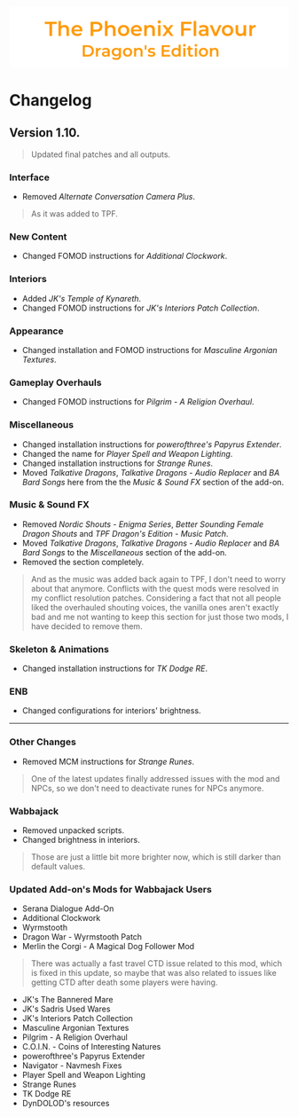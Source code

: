 ![image](images/Banner.png)

# Changelog

## Version 1.10.

> Updated final patches and all outputs.

### Interface

* Removed _Alternate Conversation Camera Plus_.
> As it was added to TPF.

### New Content

* Changed FOMOD instructions for _Additional Clockwork_.

### Interiors

* Added _JK's Temple of Kynareth_.
* Changed FOMOD instructions for _JK's Interiors Patch Collection_.

### Appearance

* Changed installation and FOMOD instructions for _Masculine Argonian Textures_.

### Gameplay Overhauls

* Changed FOMOD instructions for _Pilgrim - A Religion Overhaul_.

### Miscellaneous

* Changed installation instructions for _powerofthree's Papyrus Extender_.
* Changed the name for _Player Spell and Weapon Lighting_.
* Changed installation instructions for _Strange Runes_.
* Moved _Talkative Dragons_, _Talkative Dragons - Audio Replacer_ and _BA Bard Songs_ here from the the _Music & Sound FX_ section of the add-on.

### Music & Sound FX

* Removed _Nordic Shouts - Enigma Series_, _Better Sounding Female Dragon Shouts_ and _TPF Dragon's Edition - Music Patch_.
* Moved _Talkative Dragons_, _Talkative Dragons - Audio Replacer_ and _BA Bard Songs_ to the _Miscellaneous_ section of the add-on.
* Removed the section completely.
> And as the music was added back again to TPF, I don't need to worry about that anymore. 
Conflicts with the quest mods were resolved in my conflict resolution patches. Considering a fact that not all people liked the overhauled shouting voices, the vanilla ones aren't exactly bad and me not wanting to keep this section for just those two mods, I have decided to remove them.

### Skeleton & Animations

* Changed installation instructions for _TK Dodge RE_.

### ENB

* Changed configurations for interiors' brightness.

---

### Other Changes

* Removed MCM instructions for _Strange Runes_.
> One of the latest updates finally addressed issues with the mod and NPCs, so we don't need to deactivate runes for NPCs anymore.

### Wabbajack

* Removed unpacked scripts.
* Changed brightness in interiors.
> Those are just a little bit more brighter now, which is still darker than default values.

### Updated Add-on's Mods for Wabbajack Users

* Serana Dialogue Add-On
* Additional Clockwork
* Wyrmstooth
* Dragon War - Wyrmstooth Patch
* Merlin the Corgi - A Magical Dog Follower Mod
> There was actually a fast travel CTD issue related to this mod, which is fixed in this update, so maybe that was also related to issues like getting CTD after death some players were having.
* JK's The Bannered Mare
* JK's Sadris Used Wares
* JK's Interiors Patch Collection
* Masculine Argonian Textures
* Pilgrim - A Religion Overhaul
* C.O.I.N. - Coins of Interesting Natures
* powerofthree's Papyrus Extender
* Navigator - Navmesh Fixes
* Player Spell and Weapon Lighting
* Strange Runes
* TK Dodge RE
* DynDOLOD's resources
